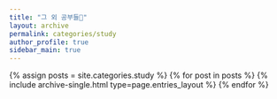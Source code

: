 ```yaml
---
title: "그 외 공부들📘"
layout: archive
permalink: categories/study
author_profile: true
sidebar_main: true
--- 
```



{% assign posts = site.categories.study %}
{% for post in posts %} {% include archive-single.html type=page.entries_layout %} {% endfor %}
